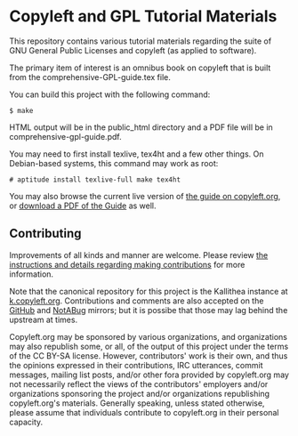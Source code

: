 # Copyleft and GPL Tutorial Materials

This repository contains various tutorial materials regarding the suite of GNU General
Public Licenses and copyleft (as applied to software).

The primary item of interest is an omnibus book on copyleft that is built
from the comprehensive-GPL-guide.tex file.

You can build this project with the following command:

    $ make

HTML output will be in the public_html directory and a PDF file will be in  comprehensive-gpl-guide.pdf.

You may need to first install texlive, tex4ht and a few other things.  On
Debian-based systems, this command may work as root:

    # aptitude install texlive-full make tex4ht

You may also browse the current live version of
[the guide on copyleft.org](https://copyleft.org/guide/),
or
[download a PDF of the Guide](http://copyleft.org/guide/comprehensive-gpl-guide.pdf)
as well.


## Contributing

Improvements of all kinds and manner are welcome.  Please review
[the instructions and details regarding making contributions](CONTRIBUTING.md)
for more information.

Note that the canonical repository for this project is the Kallithea instance at
[k.copyleft.org](https://k.copyleft.org/guide/files/tip/).
Contributions and comments are also accepted on the
[GitHub](https://github.com/copyleft-org/copyleft-guide/)
and
[NotABug](https://notabug.org/copyleft.org/copyleft-guide/)
mirrors; but it is possibe that those may lag behind the upstream at times.

Copyleft.org may be sponsored by various organizations, and organizations may
also republish some, or all, of the output of this project under the terms of
the CC BY-SA license.  However, contributors' work is their own, and thus the
opinions expressed in their contributions, IRC utterances, commit messages,
mailing list posts, and/or other fora provided by copyleft.org may not
necessarily reflect the views of the contributors' employers and/or
organizations sponsoring the project and/or organizations republishing
copyleft.org's materials.  Generally speaking, unless stated otherwise,
please assume that individuals contribute to copyleft.org in their personal
capacity.
